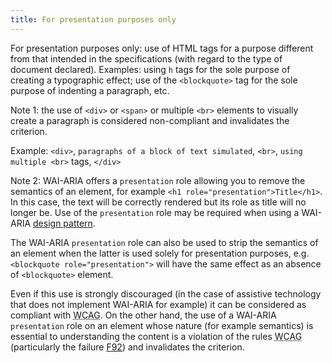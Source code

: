 ```yaml
---
title: For presentation purposes only
---
```


For presentation purposes only: use of HTML tags for a purpose different from that intended in the specifications (with regard to the type of document declared). Examples: using `h` tags for the sole purpose of creating a typographic effect; use of the `<blockquote>` tag for the sole purpose of indenting a paragraph, etc.

Note 1: the use of `<div>` or `<span>` or multiple `<br>` elements to visually create a paragraph is considered non-compliant and invalidates the criterion.

Example: `<div>`, `paragraphs of a block of text simulated`, `<br>`, `using multiple <br>` tags, `</div>`

Note 2: WAI-ARIA offers a `presentation` role allowing you to remove the semantics of an element, for example `<h1 role="presentation">Title</h1>`. In this case, the text will be correctly rendered but its role as title will no longer be. Use of the `presentation` role may be required when using a WAI-ARIA [design pattern](#design-pattern).

The WAI-ARIA `presentation` role can also be used to strip the semantics of an element when the latter is used solely for presentation purposes, e.g. `<blockquote role="presentation">` will have the same effect as an absence of `<blockquote>` element.

Even if this use is strongly discouraged (in the case of assistive technology that does not implement WAI-ARIA for example) it can be considered as compliant with <abbr lang="en" title="web content accessibility guidelines"> WCAG</abbr>. On the other hand, the use of a WAI-ARIA `presentation` role on an element whose nature (for example semantics) is essential to understanding the content is a violation of the rules <abbr lang="en" title="web content accessibility guidelines">WCAG</abbr> (particularly the failure [F92](https://www.w3.org/WAI/WCAG21/Techniques/failures/F92)) and invalidates the criterion.
